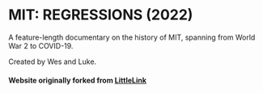 # MIT: REGRESSIONS (2022)

A feature-length documentary on the history of MIT, spanning from World War 2 to COVID-19.

Created by Wes and Luke.

#### Website originally forked from [LittleLink](https://littlelink.io)
